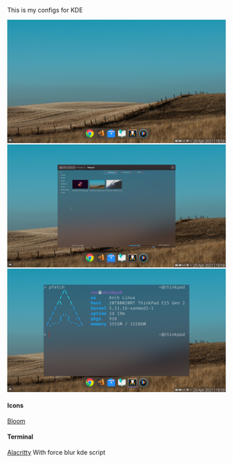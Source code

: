 This is my configs for KDE

![](https://github.com/master-of-zen/KDE/blob/main/Screenshots/desktop.png)
![](https://github.com/master-of-zen/KDE/blob/main/Screenshots/dolphin.png)
![](https://github.com/master-of-zen/KDE/blob/main/Screenshots/pfetch.png)
#### Icons
[Bloom](https://store.kde.org/p/1481977/)

#### Terminal
[Alacritty](https://github.com/alacritty/alacritty)
With force blur kde script